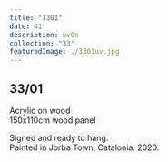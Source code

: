 ```yaml
---
title: "3301"
date: 41
description: uvOn
collection: "33"
featuredImage: ./3301uv.jpg
---
```


## 33/01

Acrylic on wood<br/>
150x110cm wood panel

Signed and ready to hang.<br/>
Painted in Jorba Town, Catalonia. 2020.